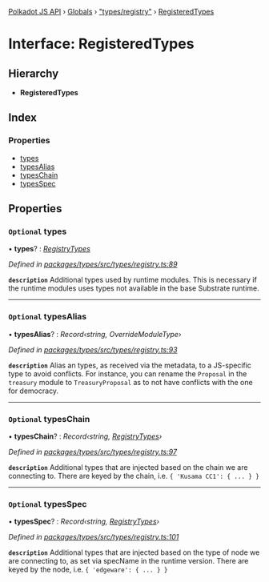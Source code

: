 [Polkadot JS API](../README.md) › [Globals](../globals.md) › ["types/registry"](../modules/_types_registry_.md) › [RegisteredTypes](_types_registry_.registeredtypes.md)

# Interface: RegisteredTypes

## Hierarchy

* **RegisteredTypes**

## Index

### Properties

* [types](_types_registry_.registeredtypes.md#optional-types)
* [typesAlias](_types_registry_.registeredtypes.md#optional-typesalias)
* [typesChain](_types_registry_.registeredtypes.md#optional-typeschain)
* [typesSpec](_types_registry_.registeredtypes.md#optional-typesspec)

## Properties

### `Optional` types

• **types**? : *[RegistryTypes](../modules/_types_registry_.md#registrytypes)*

*Defined in [packages/types/src/types/registry.ts:89](https://github.com/polkadot-js/api/blob/8976ded37f/packages/types/src/types/registry.ts#L89)*

**`description`** Additional types used by runtime modules. This is necessary if the runtime modules
uses types not available in the base Substrate runtime.

___

### `Optional` typesAlias

• **typesAlias**? : *Record‹string, OverrideModuleType›*

*Defined in [packages/types/src/types/registry.ts:93](https://github.com/polkadot-js/api/blob/8976ded37f/packages/types/src/types/registry.ts#L93)*

**`description`** Alias an types, as received via the metadata, to a JS-specific type to avoid conflicts. For instance, you can rename the `Proposal` in the `treasury` module to `TreasuryProposal` as to not have conflicts with the one for democracy.

___

### `Optional` typesChain

• **typesChain**? : *Record‹string, [RegistryTypes](../modules/_types_registry_.md#registrytypes)›*

*Defined in [packages/types/src/types/registry.ts:97](https://github.com/polkadot-js/api/blob/8976ded37f/packages/types/src/types/registry.ts#L97)*

**`description`** Additional types that are injected based on the chain we are connecting to. There are keyed by the chain, i.e. `{ 'Kusama CC1': { ... } }`

___

### `Optional` typesSpec

• **typesSpec**? : *Record‹string, [RegistryTypes](../modules/_types_registry_.md#registrytypes)›*

*Defined in [packages/types/src/types/registry.ts:101](https://github.com/polkadot-js/api/blob/8976ded37f/packages/types/src/types/registry.ts#L101)*

**`description`** Additional types that are injected based on the type of node we are connecting to, as set via specName in the runtime version. There are keyed by the node, i.e. `{ 'edgeware': { ... } }`
